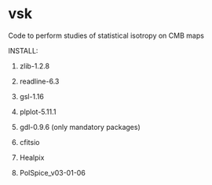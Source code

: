 # vsk
Code to perform studies of statistical isotropy on CMB maps

INSTALL:

1) zlib-1.2.8

2) readline-6.3

3) gsl-1.16

4) plplot-5.11.1

5) gdl-0.9.6 (only mandatory packages)

6) cfitsio 

7) Healpix

8) PolSpice_v03-01-06 





